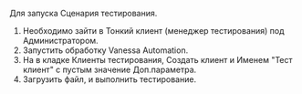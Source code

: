 Для запуска Сценария тестирования.
1. Необходимо зайти в Тонкий клиент (менеджер тестирования) под Администратором.
2. Запустить обработку Vanessa Automation.
3. На в кладке Клиенты тестирования, Создать клиент и Именем "Тест клиент" с пустым значение Доп.параметра.
5. Загрузить файл, и выполнить тестирование.
